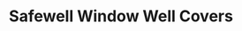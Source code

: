---
title: "Safewell Window Well Covers"
url: /eagle-mountain/safewell-window-well-covers/
shop: Jalousien
---